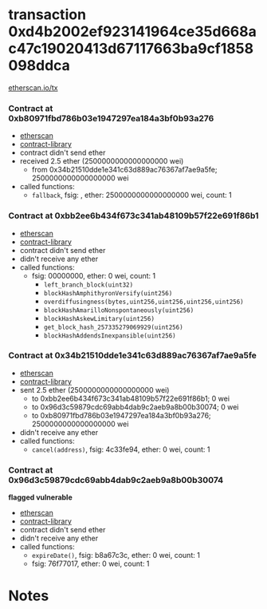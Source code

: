# transaction 0xd4b2002ef923141964ce35d668ac47c19020413d67117663ba9cf1858098ddca

[etherscan.io/tx](https://etherscan.io/tx/0xd4b2002ef923141964ce35d668ac47c19020413d67117663ba9cf1858098ddca)


### Contract at 0xb80971fbd786b03e1947297ea184a3bf0b93a276

* [etherscan](https://etherscan.io/address/0xb80971fbd786b03e1947297ea184a3bf0b93a276)
* [contract-library](https://contract-library.com/contracts/Ethereum/b80971fbd786b03e1947297ea184a3bf0b93a276)
* contract didn't send ether
* received 2.5 ether (2500000000000000000 wei)
    * from 0x34b21510dde1e341c63d889ac76367af7ae9a5fe; 2500000000000000000 wei
* called functions:
    * `fallback`, fsig: , ether: 2500000000000000000 wei, count: 1


### Contract at 0xbb2ee6b434f673c341ab48109b57f22e691f86b1

* [etherscan](https://etherscan.io/address/0xbb2ee6b434f673c341ab48109b57f22e691f86b1)
* [contract-library](https://contract-library.com/contracts/Ethereum/bb2ee6b434f673c341ab48109b57f22e691f86b1)
* contract didn't send ether
* didn't receive any ether
* called functions:
    * fsig: 00000000, ether: 0 wei, count: 1
        * `left_branch_block(uint32)`
        * `blockHashAmphithyronVersify(uint256)`
        * `overdiffusingness(bytes,uint256,uint256,uint256,uint256)`
        * `blockHashAmarilloNonspontaneously(uint256)`
        * `blockHashAskewLimitary(uint256)`
        * `get_block_hash_257335279069929(uint256)`
        * `blockHashAddendsInexpansible(uint256)`


### Contract at 0x34b21510dde1e341c63d889ac76367af7ae9a5fe

* [etherscan](https://etherscan.io/address/0x34b21510dde1e341c63d889ac76367af7ae9a5fe)
* [contract-library](https://contract-library.com/contracts/Ethereum/34b21510dde1e341c63d889ac76367af7ae9a5fe)
* sent 2.5 ether (2500000000000000000 wei)
    * to 0xbb2ee6b434f673c341ab48109b57f22e691f86b1; 0 wei
    * to 0x96d3c59879cdc69abb4dab9c2aeb9a8b00b30074; 0 wei
    * to 0xb80971fbd786b03e1947297ea184a3bf0b93a276; 2500000000000000000 wei
* didn't receive any ether
* called functions:
    * `cancel(address)`, fsig: 4c33fe94, ether: 0 wei, count: 1


### Contract at 0x96d3c59879cdc69abb4dab9c2aeb9a8b00b30074

**flagged vulnerable**

* [etherscan](https://etherscan.io/address/0x96d3c59879cdc69abb4dab9c2aeb9a8b00b30074)
* [contract-library](https://contract-library.com/contracts/Ethereum/96d3c59879cdc69abb4dab9c2aeb9a8b00b30074)
* contract didn't send ether
* didn't receive any ether
* called functions:
    * `expireDate()`, fsig: b8a67c3c, ether: 0 wei, count: 1
    * fsig: 76f77017, ether: 0 wei, count: 1

# Notes

